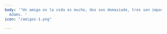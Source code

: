 ```yaml
---
body: '"Un amigo en la vida es mucho, dos son demasiado, tres son imposibles". Henry
  Adams. '
icon: "/amigos-1.png"

---
```


